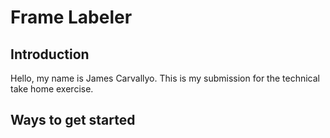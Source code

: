# Frame Labeler

## Introduction

Hello, my name is James Carvallyo. This is my submission for the technical take home exercise.

## Ways to get started
